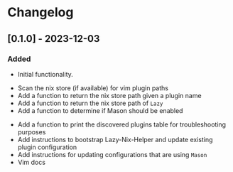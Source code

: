 # Changelog

## [0.1.0] - 2023-12-03

### Added

- Initial functionality. 
 + Scan the nix store (if available) for vim plugin paths
 + Add a function to return the nix store path given a plugin name
 + Add a function to return the nix store path of `Lazy`
 + Add a function to determine if Mason should be enabled
- Add a function to print the discovered plugins table for troubleshooting purposes
- Add instructions to bootstrap Lazy-Nix-Helper and update existing plugin configuration
- Add instructions for updating configurations that are using `Mason`
- Vim docs

